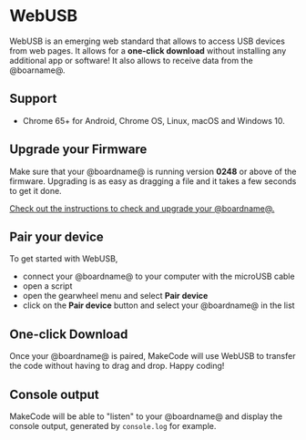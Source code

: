 # WebUSB

WebUSB is an emerging web standard that allows to access USB devices from web pages.
It allows for a **one-click download** without installing any additional app or software! It also allows to receive data from the @boarname@.

## Support

* Chrome 65+ for Android, Chrome OS, Linux, macOS and Windows 10.

## Upgrade your Firmware

Make sure that your @boardname@ is running version **0248** or above of the firmware. Upgrading is as easy as dragging a file and it takes a few seconds to get it done.

[Check out the instructions to check and upgrade your @boardname@.](https://support.microbit.org/support/solutions/articles/19000084059-beta-testing-web-usb)

## Pair your device

To get started with WebUSB,

* connect your @boardname@ to your computer with the microUSB cable
* open a script
* open the gearwheel menu and select **Pair device**
* click on the **Pair device** button and select your @boardname@ in the list

## One-click Download

Once your @boardname@ is paired, MakeCode will use WebUSB to transfer the code without having to drag and drop. Happy coding!

## Console output

MakeCode will be able to "listen" to your @boardname@ and display the console output, generated by ``console.log`` for example.
